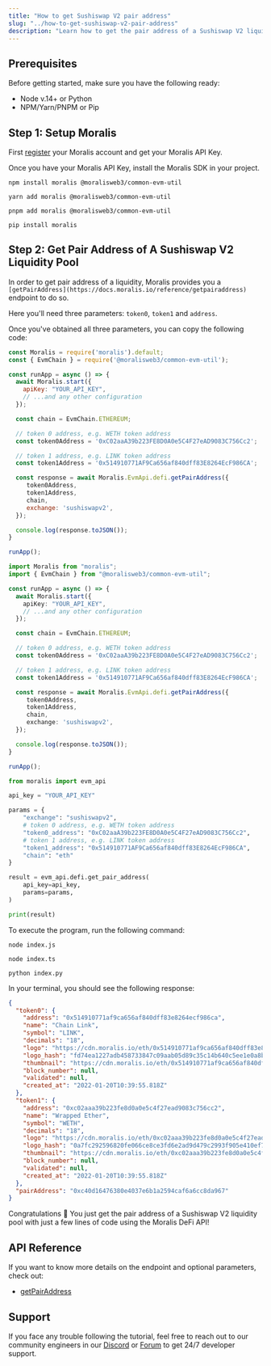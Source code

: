 ```yaml
---
title: "How to get Sushiswap V2 pair address"
slug: "../how-to-get-sushiswap-v2-pair-address"
description: "Learn how to get the pair address of a Sushiswap V2 liquidity pool using Moralis DeFi API."
---
```

## Prerequisites

Before getting started, make sure you have the following ready:

- Node v.14+ or Python
- NPM/Yarn/PNPM or Pip

## Step 1: Setup Moralis

First [register](/web3-data-api/get-your-api-key) your Moralis account and get your Moralis API Key.

Once you have your Moralis API Key, install the Moralis SDK in your project.

```shell npm
npm install moralis @moralisweb3/common-evm-util
```
```shell yarn
yarn add moralis @moralisweb3/common-evm-util
```
```shell pnpm
pnpm add moralis @moralisweb3/common-evm-util
```
```Text pip
pip install moralis
```



## Step 2: Get Pair Address of A Sushiswap V2 Liquidity Pool

In order to get pair address of a liquidity, Moralis provides you a `[getPairAddress](https://docs.moralis.io/reference/getpairaddress)` endpoint to do so.

Here you'll need three parameters: `token0`, `token1` and `address`.

Once you've obtained all three parameters, you can copy the following code:

```javascript index.js
const Moralis = require('moralis').default;
const { EvmChain } = require('@moralisweb3/common-evm-util');

const runApp = async () => {
  await Moralis.start({
    apiKey: "YOUR_API_KEY",
    // ...and any other configuration
  });

  const chain = EvmChain.ETHEREUM;

  // token 0 address, e.g. WETH token address
  const token0Address = '0xC02aaA39b223FE8D0A0e5C4F27eAD9083C756Cc2';

  // token 1 address, e.g. LINK token address
  const token1Address = '0x514910771AF9Ca656af840dff83E8264EcF986CA';

  const response = await Moralis.EvmApi.defi.getPairAddress({
     token0Address,
     token1Address,
     chain,
     exchange: 'sushiswapv2',
  });

  console.log(response.toJSON());
}

runApp();
```
```typescript index.ts
import Moralis from "moralis";
import { EvmChain } from "@moralisweb3/common-evm-util";

const runApp = async () => {
  await Moralis.start({
    apiKey: "YOUR_API_KEY",
    // ...and any other configuration
  });

  const chain = EvmChain.ETHEREUM;

  // token 0 address, e.g. WETH token address
  const token0Address = '0xC02aaA39b223FE8D0A0e5C4F27eAD9083C756Cc2';

  // token 1 address, e.g. LINK token address
  const token1Address = '0x514910771AF9Ca656af840dff83E8264EcF986CA';

  const response = await Moralis.EvmApi.defi.getPairAddress({
     token0Address,
     token1Address,
     chain,
     exchange: 'sushiswapv2',
  });

  console.log(response.toJSON());
}

runApp();
```
```python index.py
from moralis import evm_api

api_key = "YOUR_API_KEY"

params = {
    "exchange": "sushiswapv2",
    # token 0 address, e.g. WETH token address
    "token0_address": "0xC02aaA39b223FE8D0A0e5C4F27eAD9083C756Cc2", 
    # token 1 address, e.g. LINK token address
    "token1_address": "0x514910771AF9Ca656af840dff83E8264EcF986CA", 
    "chain": "eth"
}

result = evm_api.defi.get_pair_address(
    api_key=api_key,
    params=params,
)

print(result)
```



To execute the program, run the following command:

```Text Shell (JavaScript)
node index.js
```
```Text Shell (TypeScript)
node index.ts
```
```Text Shell (Python)
python index.py
```



In your terminal, you should see the following response:

```json
{
  "token0": {
    "address": "0x514910771af9ca656af840dff83e8264ecf986ca",
    "name": "Chain Link",
    "symbol": "LINK",
    "decimals": "18",
    "logo": "https://cdn.moralis.io/eth/0x514910771af9ca656af840dff83e8264ecf986ca.png",
    "logo_hash": "fd74ea1227adb458733847c09aab05d89c35c14b640c5ee1e0a8bffa79193eb4",
    "thumbnail": "https://cdn.moralis.io/eth/0x514910771af9ca656af840dff83e8264ecf986ca_thumb.png",
    "block_number": null,
    "validated": null,
    "created_at": "2022-01-20T10:39:55.818Z"
  },
  "token1": {
    "address": "0xc02aaa39b223fe8d0a0e5c4f27ead9083c756cc2",
    "name": "Wrapped Ether",
    "symbol": "WETH",
    "decimals": "18",
    "logo": "https://cdn.moralis.io/eth/0xc02aaa39b223fe8d0a0e5c4f27ead9083c756cc2.png",
    "logo_hash": "0a7fc292596820fe066ce8ce3fd6e2ad9d479c2993f905e410ef74f2062a83ec",
    "thumbnail": "https://cdn.moralis.io/eth/0xc02aaa39b223fe8d0a0e5c4f27ead9083c756cc2_thumb.png",
    "block_number": null,
    "validated": null,
    "created_at": "2022-01-20T10:39:55.818Z"
  },
  "pairAddress": "0xc40d16476380e4037e6b1a2594caf6a6cc8da967"
}
```



Congratulations 🥳 You just get the pair address of a Sushiswap V2 liquidity pool with just a few lines of code using the Moralis DeFi API!

## API Reference

If you want to know more details on the endpoint and optional parameters, check out:

- [getPairAddress](https://docs.moralis.io/reference/getpairaddress)

## Support

If you face any trouble following the tutorial, feel free to reach out to our community engineers in our [Discord](https://moralis.io/discord) or [Forum](https://forum.moralis.io) to get 24/7 developer support.